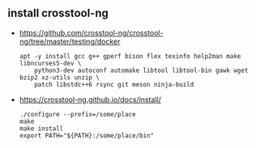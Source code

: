 ## install crosstool-ng
* https://github.com/crosstool-ng/crosstool-ng/tree/master/testing/docker
    ```
    apt -y install gcc g++ gperf bison flex texinfo help2man make libncurses5-dev \
        python3-dev autoconf automake libtool libtool-bin gawk wget bzip2 xz-utils unzip \
        patch libstdc++6 rsync git meson ninja-build
    ```

* https://crosstool-ng.github.io/docs/install/
    ```
    ./configure --prefix=/some/place
    make
    make install
    export PATH="${PATH}:/some/place/bin"
    ```
